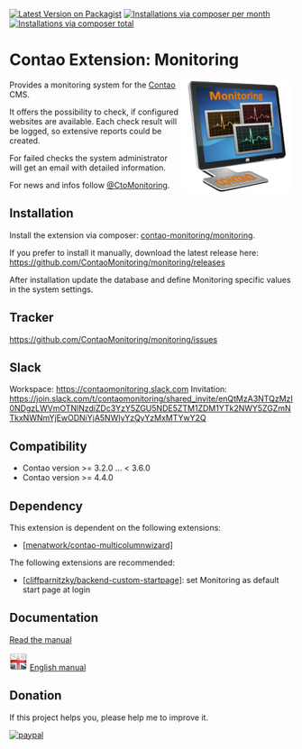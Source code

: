 [![Latest Version on Packagist](http://img.shields.io/packagist/v/contao-monitoring/monitoring.svg?style=flat)](https://packagist.org/packages/contao-monitoring/monitoring)
[![Installations via composer per month](http://img.shields.io/packagist/dm/contao-monitoring/monitoring.svg?style=flat)](https://packagist.org/packages/contao-monitoring/monitoring)
[![Installations via composer total](http://img.shields.io/packagist/dt/contao-monitoring/monitoring.svg?style=flat)](https://packagist.org/packages/contao-monitoring/monitoring)

Contao Extension: Monitoring
============================

<img align="right" width="200" height="200" src="https://raw.githubusercontent.com/ContaoMonitoring/documentation/master/logo/ContaoMonitoring_Logo_200x200.png">

Provides a monitoring system for the [Contao](http://contao.org) CMS.

It offers the possibility to check, if configured websites are available. Each check result will be logged, so extensive reports could be created.

For failed checks the system administrator will get an email with detailed information.

For news and infos follow [@CtoMonitoring](https://twitter.com/CtoMonitoring).


Installation
------------

Install the extension via composer: [contao-monitoring/monitoring](https://packagist.org/packages/contao-monitoring/monitoring).

If you prefer to install it manually, download the latest release here: https://github.com/ContaoMonitoring/monitoring/releases

After installation update the database and define Monitoring specific values in the system settings.


Tracker
-------

https://github.com/ContaoMonitoring/monitoring/issues


Slack
-----

Workspace: https://contaomonitoring.slack.com
Invitation: https://join.slack.com/t/contaomonitoring/shared_invite/enQtMzA3NTQzMzI0NDgzLWVmOTNlNzdiZDc3YzY5ZGU5NDE5ZTM1ZDM1YTk2NWY5ZGZmNTkxNWNmYjEwODNiYjA5NWIyYzQyYzMxMTYwY2Q


Compatibility
-------------

- Contao version >= 3.2.0 ... <  3.6.0
- Contao version >= 4.4.0


Dependency
----------

This extension is dependent on the following extensions:

- [[menatwork/contao-multicolumnwizard]](https://packagist.org/packages/menatwork/contao-multicolumnwizard)

The following extensions are recommended:

- [[cliffparnitzky/backend-custom-startpage]](https://packagist.org/packages/cliffparnitzky/backend-custom-startpage): set Monitoring as default start page at login


Documentation
-------------

[Read the manual](https://contaomonitoring.gitbooks.io/contaomonitoring)

![EN](https://raw.githubusercontent.com/ContaoMonitoring/documentation/master/en/en.png) [English manual](https://contaomonitoring.gitbooks.io/contaomonitoring/en/index.html)


Donation
--------

If this project helps you, please help me to improve it.

[![paypal](https://www.paypalobjects.com/de_DE/DE/i/btn/btn_donate_LG.gif)](https://www.paypal.com/cgi-bin/webscr?cmd=_s-xclick&hosted_button_id=HBD9QJKE48BGQ)
